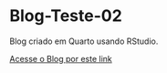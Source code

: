 # Blog-Teste-02

Blog criado em Quarto usando RStudio.

[Acesse o Blog por este link](https://robsonfvilela.github.io/Blog-Teste-02/)
